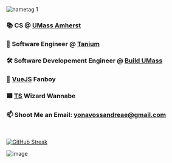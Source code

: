 ![nametag 1](https://user-images.githubusercontent.com/76519301/234890624-813a9908-f010-4dce-88aa-c89e23be44ef.png)

### 📚 CS @ [UMass Amherst](https://www.cics.umass.edu/)
### 🔴 Software Engineer @ [Tanium](https://www.tanium.com/)
### 🛠️ Software Developement Engineer @ [Build UMass](https://buildumass.com/)
### 💚 [VueJS](https://vuejs.org/) Fanboy
### 🟦 [TS](https://www.typescriptlang.org/) Wizard Wannabe
### 📫 Shoot Me an Email: yonavossandreae@gmail.com

<br>

[![GitHub Streak](http://github-readme-streak-stats.herokuapp.com?user=yonava&theme=dark)](https://git.io/streak-stats)

![image](https://github.com/Yonava/yonava/assets/76519301/b296c188-1490-43a4-8845-42765bf847f0)


